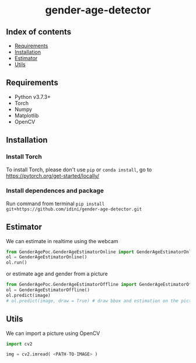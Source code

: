 <h1 align="center">gender-age-detector</h1>

## Index of contents

- [Requirements](#Requirements)
- [Installation](#Installation)
- [Estimator](#Estimator)
- [Utils](#Utils)

## Requirements
- Python v3.7.3+
- Torch
- Numpy
- Matplotlib
- OpenCV

## Installation

### Install Torch
To install Torch, please don't use ```pip``` or ```conda install```, go to https://pytorch.org/get-started/locally/

### Install dependences and package

Run command from terminal
```pip install git+https://github.com/idini/gender-age-detector.git```

## Estimator

We can estimate in realtime using the webcam 

```python
from GenderAgePoc.GenderAgeEstimatorOnline import GenderAgeEstimatorOnline
ol = GenderAgeEstimatorOnline()
ol.run()
```

or estimate age and gender from a picture

```python
from GenderAgePoc.GenderAgeEstimatorOffline import GenderAgeEstimatorOffline
ol = GenderAgeEstimatorOffline()
ol.predict(image)
# ol.predict(image, draw = True) # draw bbox and estimation on the picture
```

## Utils

We can import a picture using OpenCV

```python
import cv2

img = cv2.imread( <PATH-TO-IMAGE> )
```
